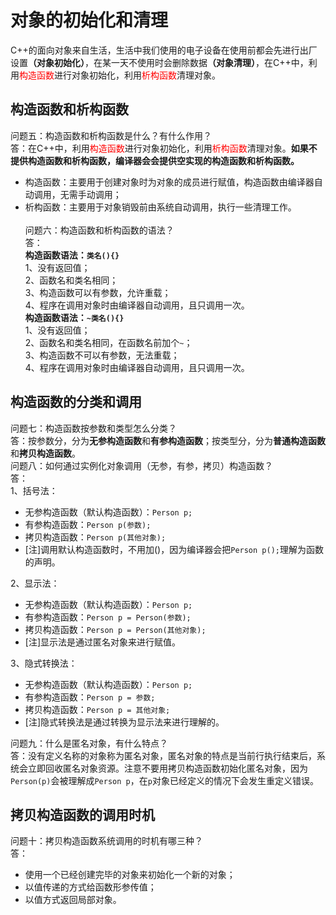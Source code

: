 
# 对象的初始化和清理
C++的面向对象来自生活，生活中我们使用的电子设备在使用前都会先进行出厂设置<b>（对象初始化）</b>，在某一天不使用时会删除数据<b>（对象清理）</b>，在C++中，利用<font color='red'>构造函数</font>进行对象初始化，利用<font color='red'>析构函数</font>清理对象。

## 构造函数和析构函数
问题五：构造函数和析构函数是什么？有什么作用？<br>
答：在C++中，利用<font color='red'>构造函数</font>进行对象初始化，利用<font color='red'>析构函数</font>清理对象。<b>如果不提供构造函数和析构函数，编译器会会提供空实现的构造函数和析构函数。</b>
- 构造函数：主要用于创建对象时为对象的成员进行赋值，构造函数由编译器自动调用，无需手动调用；
- 析构函数：主要用于对象销毁前由系统自动调用，执行一些清理工作。
<br><br>
问题六：构造函数和析构函数的语法？<br>
答：<br>
<b>构造函数语法：`类名(){}`</b><br>
1、没有返回值；<br>
2、函数名和类名相同；<br>
3、构造函数可以有参数，允许重载；<br>
4、程序在调用对象时由编译器自动调用，且只调用一次。<br>
<b>构造函数语法：`~类名(){}`</b><br>
1、没有返回值；<br>
2、函数名和类名相同，在函数名前加个`~`；<br>
3、构造函数不可以有参数，无法重载；<br>
4、程序在调用对象时由编译器自动调用，且只调用一次。<br>


## 构造函数的分类和调用
问题七：构造函数按参数和类型怎么分类？<br>
答：按参数分，分为<b>无参构造函数</b>和<b>有参构造函数</b>；按类型分，分为<b>普通构造函数</b>和<b>拷贝构造函数</b>。<br>
问题八：如何通过实例化对象调用（无参，有参，拷贝）构造函数？<br>
答：<br>
1、括号法：<br>
- 无参构造函数（默认构造函数）：`Person p;`
- 有参构造函数：`Person p(参数);`
- 拷贝构造函数：`Person p(其他对象);`
- [注]调用默认构造函数时，不用加()，因为编译器会把`Person p();`理解为函数的声明。

2、显示法：<br>
- 无参构造函数（默认构造函数）：`Person p;`
- 有参构造函数：`Person p = Person(参数);`
- 拷贝构造函数：`Person p = Person(其他对象);`
- [注]显示法是通过匿名对象来进行赋值。

3、隐式转换法：<br>
- 无参构造函数（默认构造函数）：`Person p;`
- 有参构造函数：`Person p = 参数;`
- 拷贝构造函数：`Person p = 其他对象;`
- [注]隐式转换法是通过转换为显示法来进行理解的。

问题九：什么是匿名对象，有什么特点？<br>
答：没有定义名称的对象称为匿名对象，匿名对象的特点是当前行执行结束后，系统会立即回收匿名对象资源。注意不要用拷贝构造函数初始化匿名对象，因为`Person(p)`会被理解成`Person p`，在`p`对象已经定义的情况下会发生重定义错误。

## 拷贝构造函数的调用时机
问题十：拷贝构造函数系统调用的时机有哪三种？<br>
答：
- 使用一个已经创建完毕的对象来初始化一个新的对象；
- 以值传递的方式给函数形参传值；
- 以值方式返回局部对象。
